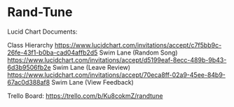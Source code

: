 # Rand-Tune

Lucid Chart Documents:

Class Hierarchy https://www.lucidchart.com/invitations/accept/c7f5bb9c-26fe-43f1-b0ba-cad04affb2d5
Swim Lane (Random Song) https://www.lucidchart.com/invitations/accept/d5199eaf-8ecc-489b-9b43-6d3b9506fb2e
Swim Lane (Leave Review) https://www.lucidchart.com/invitations/accept/70eca8ff-02a9-45ee-84b9-67ac0d388af8
Swim Lane (View Feedback) 


Trello Board: https://trello.com/b/Ku8cokmZ/randtune
